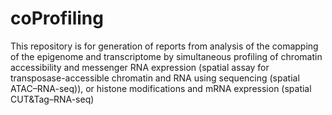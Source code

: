 # coProfiling
This repository is for generation of reports from analysis of the comapping of the epigenome and transcriptome by simultaneous profiling of chromatin accessibility and messenger RNA expression (spatial assay for transposase-accessible chromatin and RNA using sequencing (spatial ATAC–RNA-seq)), or histone modifications and mRNA expression (spatial CUT&Tag–RNA-seq)
